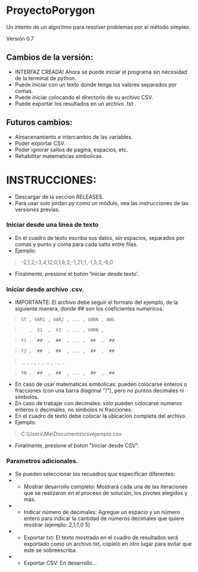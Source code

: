 # ProyectoPorygon

 Un intento de un algoritmo para resolver problemas por el método simplex.

Versión 0.7
## Cambios de la versión:
- INTERFAZ CREADA! Ahora se puede iniciar el programa sin necesidad de la terminal de python.
- Puede iniciar con un texto donde tenga los valores separados por comas.
- Puede iniciar colocando el directorio de su archivo CSV.
- Puede exportar los resultados en un archivo .txt

## Futuros cambios:
- Almacenamiento e intercambio de las variables.
- Poder exportar CSV.
- Poder ignorar saltos de pagina, espacios, etc.
- Rehabilitar matematicas simbolicas.


# INSTRUCCIONES:
* Descargar de la seccion RELEASES.
* Para usar solo jordan.py como un módulo, vea las instrucciones de las versiones previas.

### Iniciar desde una linea de texto
* En el cuadro de texto escriba sus datos, sin espacios, separados por comas y punto y coma para cada salto entre filas.
* Ejemplo:

> -2,1,2;-3,4,12;0,1,6;3,-1,21;1,-1,5;3,-6,0

* Finalmente, presione el botón 'Iniciar desde texto'.

### Iniciar desde archivo .csv.
* IMPORTANTE: El archivo debe seguir el formato del ejemplo, de la siguiente manera, donde ## son los coeficientes numericos.
>     ST , VAR1 , VAR2 , ... , VARN , ANS

>        ,  X1  ,  X2  , ... , VARN ,

>     Y1 ,  ##  ,  ##  , ... ,  ##  ,  ##

>     Y2 ,  ##  ,  ##  , ... ,  ##  ,  ##

>    ... ,  ..  ,  ..  , ... ,  ..  ,  ..

>     YN ,  ##  ,  ##  , ... ,  ##  ,  ##

* En caso de usar matematicas simbolicas: pueden colocarse enteros o fracciones (con una barra diagonal "/"), pero no puntos decimales ni símbolos.
* En caso de trabajar con decimales: solo pueden colocarse numeros enteros o decimales, no simbolos ni fracciones.
* En el cuadro de texto debe colocar la ubicacion completa del archivo.
* Ejemplo:

> C:\Users\Me\Documents\csvejemplo.csv

* Finalmente, presione el boton "Iniciar desde CSV".

### Parametros adicionales.

* Se pueden seleccionar los recuadros que especifican diferentes:
* * Mostrar desarrollo completo: Mostrará cada una de las iteraciones que se realizaron en el proceso de solución, los pivotes elegidos y más.
* * Indicar número de decimales: Agregue un espacio y un número entero para indicar la cantidad de números decimales que quiere mostrar (ejemplo: 2,1;1,0 *5*)
* * Exportar txt: El texto mostrado en el cuadro de resultados será exportado como un archivo txt, cópielo en otro lugar para evitar que este se sobreescriba.
* * Exportar CSV: En desarrollo...